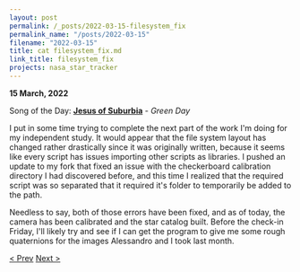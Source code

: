 ```yaml
---
layout: post
permalink: /_posts/2022-03-15-filesystem_fix
permalink_name: "/posts/2022-03-15"
filename: "2022-03-15"
title: cat filesystem_fix.md
link_title: filesystem_fix
projects: nasa_star_tracker
---
```

**15 March, 2022**

Song of the Day: [**Jesus of Suburbia**](https://youtu.be/lPLvBO_2Gn0) - *Green Day*

I put in some time trying to complete the next part of the work I'm doing for my independent study. It would appear that the file system layout has changed rather drastically since it was originally written, because it seems like every script has issues importing other scripts as libraries. I pushed an update to my fork that fixed an issue with the checkerboard calibration directory I had discovered before, and this time I realized that the required script was so separated that it required it's folder to temporarily be added to the path.

Needless to say, both of those errors have been fixed, and as of today, the camera has been calibrated and the star catalog built. Before the check-in Friday, I'll likely try and see if I can get the program to give me some rough quaternions for the images Alessandro and I took last month.

[< Prev](/_posts/2022-03-14-metadata)    [Next >](/_posts/2022-03-18-the_'tute_screw)
